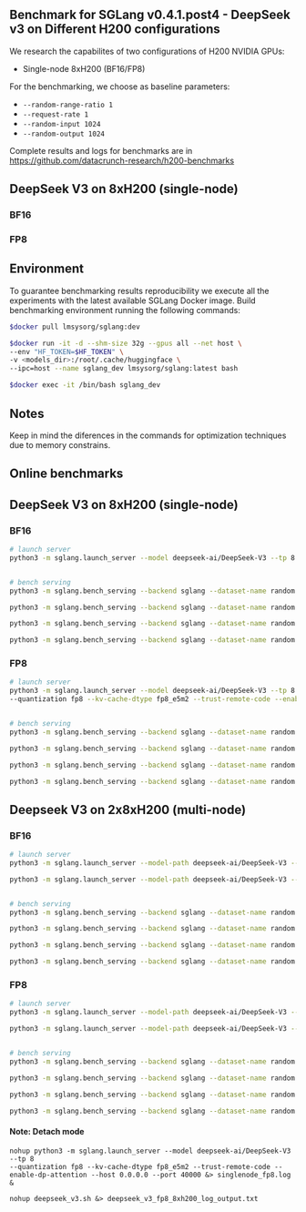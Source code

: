 ## Benchmark for SGLang v0.4.1.post4 - DeepSeek v3 on Different H200 configurations 

We research the capabilites of two configurations of H200 NVIDIA GPUs:
- Single-node 8xH200 (BF16/FP8)

For the benchmarking, we choose as baseline parameters:

- `--random-range-ratio 1` 
- `--request-rate 1 `
- `--random-input 1024` 
- `--random-output 1024`

Complete results and logs for benchmarks are in https://github.com/datacrunch-research/h200-benchmarks

## DeepSeek V3 on 8xH200 (single-node) 

### BF16


### FP8


## Environment

To guarantee benchmarking results reproducibility we execute all the experiments with the latest available SGLang Docker image. Build benchmarking environment running the following commands:

```bash
$docker pull lmsysorg/sglang:dev

$docker run -it -d --shm-size 32g --gpus all --net host \
--env "HF_TOKEN=$HF_TOKEN" \
-v <models_dir>:/root/.cache/huggingface \
--ipc=host --name sglang_dev lmsysorg/sglang:latest bash

$docker exec -it /bin/bash sglang_dev
```

## Notes

Keep in mind the diferences in the commands for optimization techniques due to memory constrains.

## Online benchmarks

## DeepSeek V3 on 8xH200 (single-node) 

### BF16

```bash
# launch server
python3 -m sglang.launch_server --model deepseek-ai/DeepSeek-V3 --tp 8 --trust-remote-code --enable-torch-compile --enable-dp-attention --mem-fraction-static 0.8 --disable-cuda-graph


# bench serving
python3 -m sglang.bench_serving --backend sglang --dataset-name random --random-range-ratio 1 --num-prompt 300 --request-rate 1 --random-input 1024 --random-output 1024  --output-file deepseek_v3_8xh200_BF16_online_output.jsonl

python3 -m sglang.bench_serving --backend sglang --dataset-name random --random-range-ratio 1 --num-prompt 600 --request-rate 2 --random-input 1024 --random-output 1024 --output-file deepseek_v3_8xh200_BF16_online_output.jsonl

python3 -m sglang.bench_serving --backend sglang --dataset-name random --random-range-ratio 1 --num-prompt 1200 --request-rate 4 --random-input 1024 --random-output 1024 --output-file deepseek_v3_8xh200_BF16_online_output.jsonl

python3 -m sglang.bench_serving --backend sglang --dataset-name random --random-range-ratio 1 --num-prompt 2400 --request-rate 8 --random-input 1024 --random-output 1024 --output-file deepseek_v3_8xh200_BF16_online_output.jsonl

```

### FP8

```bash
# launch server
python3 -m sglang.launch_server --model deepseek-ai/DeepSeek-V3 --tp 8 
--quantization fp8 --kv-cache-dtype fp8_e5m2 --trust-remote-code --enable-dp-attention


# bench serving
python3 -m sglang.bench_serving --backend sglang --dataset-name random --random-range-ratio 1 --num-prompt 300 --request-rate 1 --random-input 1024 --random-output 1024  --output-file deepseek_v3_8xh200_FP8_online_output.jsonl

python3 -m sglang.bench_serving --backend sglang --dataset-name random --random-range-ratio 1 --num-prompt 600 --request-rate 2 --random-input 1024 --random-output 1024 --output-file deepseek_v3_8xh200_FP8_online_output.jsonl

python3 -m sglang.bench_serving --backend sglang --dataset-name random --random-range-ratio 1 --num-prompt 1200 --request-rate 4 --random-input 1024 --random-output 1024 --output-file deepseek_v3_8xh200_FP8_online_output.jsonl

python3 -m sglang.bench_serving --backend sglang --dataset-name random --random-range-ratio 1 --num-prompt 2400 --request-rate 8 --random-input 1024 --random-output 1024 --output-file deepseek_v3_8xh200_FP8_online_output.jsonl
```
## Deepseek V3 on 2x8xH200 (multi-node)

### BF16

```bash
# launch server
python3 -m sglang.launch_server --model-path deepseek-ai/DeepSeek-V3 --tp 16 ----dist-init-addr 192.168.114.10:20000 --nnodes 2 --node-rank 0 --trust-remote-code --host 0.0.0.0 --port 40000 --enable-torch-compile --mem-fraction-static 0.8 --disable-cuda-graph

python3 -m sglang.launch_server --model-path deepseek-ai/DeepSeek-V3 --tp 16 ----dist-init-addr 192.168.114.10:20000 --nnodes 2 --node-rank 1 --trust-remote-code --host 0.0.0.0 --port 40000 --enable-torch-compile --mem-fraction-static 0.8 --disable-cuda-graph


# bench serving
python3 -m sglang.bench_serving --backend sglang --dataset-name random --random-range-ratio 1 --num-prompt 300 --request-rate 1 --random-input 1024 --random-output 1024 --host 0.0.0.0 --port 40000 --output-file deepseek_v3_2x8xh200_BF16_online_output.jsonl

python3 -m sglang.bench_serving --backend sglang --dataset-name random --random-range-ratio 1 --num-prompt 600 --request-rate 2 --random-input 1024 --random-output 1024 --host 0.0.0.0 --port 40000 --output-file deepseek_v3_2x8xh200_BF16_online_output.jsonl

python3 -m sglang.bench_serving --backend sglang --dataset-name random --random-range-ratio 1 --num-prompt 1200 --request-rate 4 --random-input 1024 --random-output 1024 --host 0.0.0.0 --port 40000 --output-file deepseek_v3_2x8xh200_BF16_online_output.jsonl

python3 -m sglang.bench_serving --backend sglang --dataset-name random --random-range-ratio 1 --num-prompt 2400 --request-rate 8 --random-input 1024 --random-output 1024 --host 0.0.0.0 --port 40000 --output-file deepseek_v3_2x8xh200_BF16_online_output.jsonl
```

### FP8

```bash
# launch server
python3 -m sglang.launch_server --model-path deepseek-ai/DeepSeek-V3 --tp 16 ----dist-init-addr 192.168.114.10:20000 --nnodes 2 --node-rank 0 --trust-remote-code --host 0.0.0.0 --port 40000 --enable-torch-compile --quantization fp8 --kv-cache-dtype fp8_e5m2 --disable-cuda-graph

python3 -m sglang.launch_server --model-path deepseek-ai/DeepSeek-V3 --tp 16 ----dist-init-addr 192.168.114.10:20000 --nnodes 2 --node-rank 1 --trust-remote-code --host 0.0.0.0 --port 40000 --enable-torch-compile --quantization fp8 --kv-cache-dtype fp8_e5m2 --disable-cuda-graph


# bench serving
python3 -m sglang.bench_serving --backend sglang --dataset-name random --random-range-ratio 1 --num-prompt 300 --request-rate 1 --random-input 1024 --random-output 1024 --host 0.0.0.0 --port 40000 --output-file deepseek_v3_2x8xh200_FP8_online_output.jsonl

python3 -m sglang.bench_serving --backend sglang --dataset-name random --random-range-ratio 1 --num-prompt 600 --request-rate 2 --random-input 1024 --random-output 1024 --host 0.0.0.0 --port 40000 --output-file deepseek_v3_2x8xh200_FP8_online_output.jsonl

python3 -m sglang.bench_serving --backend sglang --dataset-name random --random-range-ratio 1 --num-prompt 1200 --request-rate 4 --random-input 1024 --random-output 1024 --host 0.0.0.0 --port 40000 --output-file deepseek_v3_2x8xh200_FP8_online_output.jsonl

python3 -m sglang.bench_serving --backend sglang --dataset-name random --random-range-ratio 1 --num-prompt 2400 --request-rate 8 --random-input 1024 --random-output 1024 --host 0.0.0.0 --port 40000 --output-file deepseek_v3_2x8xh200_FP8_online_output.jsonl
```

#### Note: Detach mode
```
nohup python3 -m sglang.launch_server --model deepseek-ai/DeepSeek-V3 --tp 8 
--quantization fp8 --kv-cache-dtype fp8_e5m2 --trust-remote-code --enable-dp-attention --host 0.0.0.0 --port 40000 &> singlenode_fp8.log &
```

```
nohup deepseek_v3.sh &> deepseek_v3_fp8_8xh200_log_output.txt
```